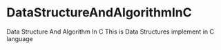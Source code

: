 # DataStructureAndAlgorithmInC
Data Structure And Algorithm In C
This is Data Structures implement in C language
